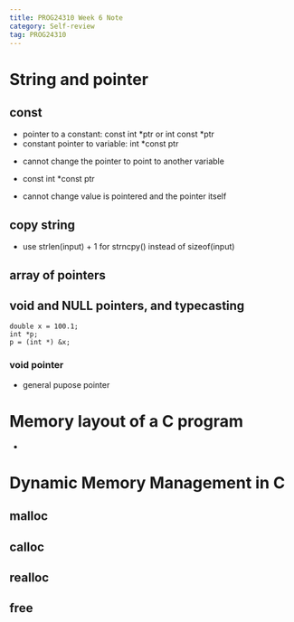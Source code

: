 ```yaml
---
title: PROG24310 Week 6 Note
category: Self-review
tag: PROG24310
---
```

# String and pointer
## const
* pointer to a constant: const int *ptr or int const *ptr
* constant pointer to variable: int *const ptr
 - cannot change the pointer to point to another variable
* const int *const ptr
 - cannot change value is pointered and the pointer itself
## copy string
* use strlen(input) + 1 for strncpy() instead of sizeof(input)
## array of pointers

## void and NULL pointers, and typecasting
```
double x = 100.1;
int *p;
p = (int *) &x;
```
### void pointer
* general pupose pointer

# Memory layout of a C program
* 

# Dynamic Memory Management in C
## malloc
## calloc
## realloc
## free